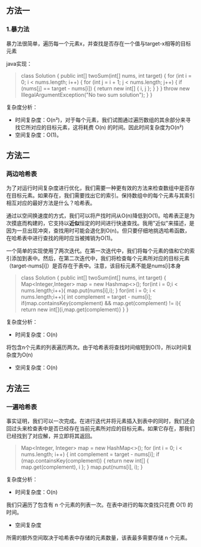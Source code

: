 ## 方法一

### 1.暴力法

暴力法很简单，遍历每一个元素x，并查找是否存在一个值与target-x相等的目标元素

java实现：

> class Solution {
>     public int[] twoSum(int[] nums, int target) {
>        for (int i = 0; i < nums.length; i++) {
>           for (int j = i + 1; j < nums.length; j++) {
>               if (nums[j] == target - nums[i]) {
>                   return new int[] { i, j };
>               }
>            }
>        }
>        throw new IllegalArgumentException("No two sum solution");
>    }
> }

复杂度分析：

* 时间复杂度：O(n²)，对于每个元素，我们试图通过遍历数组的其余部分来寻找它所对应的目标元素，这将耗费 O(n) 的时间。因此时间复杂度为O(n²)
* 空间复杂度：O(1)。

## 方法二

### 两边哈希表

为了对运行时间复杂度进行优化，我们需要一种更有效的方法来检查数组中是否存在目标元素。如果存在，我们需要找出它的索引。保持数组中的每个元素与其索引相互对应的最好方法是什么？哈希表。

通过以空间换速度的方式，我们可以将产找时间从O(n)降低到O(1)。哈希表正是为次摸底而构建的，它支持以**近似**恒定的时间进行快速查找。我用"近似"来描述，是因为一旦出现冲突，查找用时可能会退化到O(n)。但只要仔细地挑选哈希函数，在哈希表中进行查找的用时应当被摊销为O(1)。

一个简单的实现使用了两次迭代。在第一次迭代中，我们将每个元素的值和它的索引添加到表中。然后，在第二次迭代中，我们将检查每个元素所对应的目标元素（target-nums[i]）是否存在于表中。注意，该目标元素不能是nums[i]本身

> class Solution {
>    public int[] twoSum(int[] nums, int target) {
>    Map<Integer,Integer> map = new Hashmap<>();
>    for(int i = 0;i < nums.length;i++){
>        map.put(nums[i],i);
>    }
>    for(int i = 0; i < nums.length;i++){
>        int complement = target - nums[i];
>        if(map.containsKey(complement) && map.get(complement) != i){
>            return new int[]{i,map.get(complement)}
>        }
>    }

复杂度分析：

* 时间复杂度：O(n)

将包含n个元素的列表遍历两次。由于哈希表将查找时间缩短到O(1)，所以时间复杂度为O(n)

* 空间复杂度：O(n)

## 方法三

### 一遍哈希表

事实证明，我们可以一次完成。在进行迭代并将元素插入到表中的同时，我们还会回过头来检查表中是否已经存在当前元素所对应的目标元素。如果它存在，那我们已经找到了对应解，并立即将其返回。

> Map<Integer, Integer> map = new HashMap<>();
> for (int i = 0; i < nums.length; i++) {
>     int complement = target - nums[i];
>     if (map.containsKey(complement)) {
>         return new int[] { map.get(complement), i };
>     }
>    map.put(nums[i], i);
> }

复杂度分析：
* 时间复杂度：O(n)

我们只遍历了包含有 n 个元素的列表一次。在表中进行的每次查找只花费 O(1) 的时间。

* 空间复杂度

所需的额外空间取决于哈希表中存储的元素数量，该表最多需要存储 n 个元素。